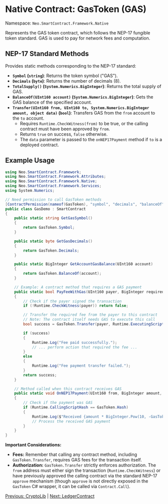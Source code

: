 # Native Contract: GasToken (GAS)

Namespace: `Neo.SmartContract.Framework.Native`

Represents the GAS token contract, which follows the NEP-17 fungible token standard. GAS is used to pay for network fees and computation.

## NEP-17 Standard Methods

Provides static methods corresponding to the NEP-17 standard:

*   **`Symbol` (`string`)**: Returns the token symbol ("GAS").
*   **`Decimals` (`byte`)**: Returns the number of decimals (8).
*   **`TotalSupply()` (`System.Numerics.BigInteger`)**: Returns the total supply of GAS.
*   **`BalanceOf(UInt160 account)` (`System.Numerics.BigInteger`)**: Gets the GAS balance of the specified account.
*   **`Transfer(UInt160 from, UInt160 to, System.Numerics.BigInteger amount, object data)` (`bool`)**: Transfers GAS from the `from` account to the `to` account.
    *   Requires `Runtime.CheckWitness(from)` to be true, or the calling contract must have been approved by `from`.
    *   Returns `true` on success, `false` otherwise.
    *   The `data` parameter is passed to the `onNEP17Payment` method if `to` is a deployed contract.

## Example Usage

```csharp
using Neo.SmartContract.Framework;
using Neo.SmartContract.Framework.Attributes;
using Neo.SmartContract.Framework.Native;
using Neo.SmartContract.Framework.Services;
using System.Numerics;

// Need permission to call GasToken methods
[ContractPermission(nameof(GasToken), "symbol", "decimals", "balanceOf", "transfer")]
public class GasDemo : SmartContract
{
    public static string GetGasSymbol()
    {
        return GasToken.Symbol;
    }

    public static byte GetGasDecimals()
    {
        return GasToken.Decimals;
    }

    public static BigInteger GetAccountGasBalance(UInt160 account)
    {
        return GasToken.BalanceOf(account);
    }

    // Example: A contract method that requires a GAS payment
    public static bool PayFeeWithGas(UInt160 payer, BigInteger requiredFee)
    {
        // Check if the payer signed the transaction
        if (!Runtime.CheckWitness(payer)) return false;

        // Transfer the required fee from the payer to this contract
        // Note: The contract itself needs GAS to execute this call
        bool success = GasToken.Transfer(payer, Runtime.ExecutingScriptHash, requiredFee, null);

        if (success) 
        { 
            Runtime.Log("Fee paid successfully.");
            // ... perform action that required the fee ...
        } 
        else 
        { 
            Runtime.Log("Fee payment transfer failed.");
        }
        return success;
    }

    // Method called when this contract receives GAS
    public static void OnNEP17Payment(UInt160 from, BigInteger amount, object data)
    {
        // Check if the payment was GAS
        if (Runtime.CallingScriptHash == GasToken.Hash)
        {
            Runtime.Log($"Received {amount * BigInteger.Pow(10, -GasToken.Decimals)} GAS from {from}");
            // Process the received GAS payment
        }
    }
}
```

**Important Considerations:**

*   **Fees:** Remember that calling any contract method, including `GasToken.Transfer`, requires GAS fees for the transaction itself.
*   **Authorization:** `GasToken.Transfer` strictly enforces authorization. The `from` address must either sign the transaction (`Runtime.CheckWitness`) or have previously approved the calling contract via the standard NEP-17 `approve` mechanism (though `approve` is not directly exposed in the `GasToken` C# wrapper, it can be called via `Contract.Call`).

[Previous: CryptoLib](./CryptoLib.md) | [Next: LedgerContract](./Ledger.md)